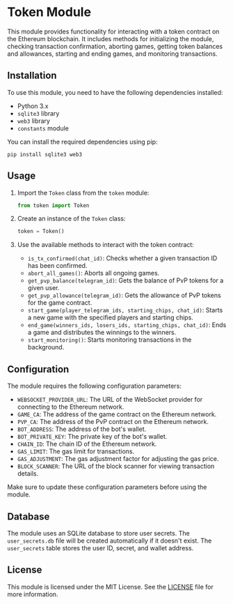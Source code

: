 # Token Module

This module provides functionality for interacting with a token contract on the Ethereum blockchain. It includes methods for initializing the module, checking transaction confirmation, aborting games, getting token balances and allowances, starting and ending games, and monitoring transactions.

## Installation

To use this module, you need to have the following dependencies installed:

- Python 3.x
- `sqlite3` library
- `web3` library
- `constants` module

You can install the required dependencies using pip:

```
pip install sqlite3 web3
```

## Usage

1. Import the `Token` class from the `token` module:

   ```python
   from token import Token
   ```

2. Create an instance of the `Token` class:

   ```python
   token = Token()
   ```

3. Use the available methods to interact with the token contract:

   - `is_tx_confirmed(chat_id)`: Checks whether a given transaction ID has been confirmed.
   - `abort_all_games()`: Aborts all ongoing games.
   - `get_pvp_balance(telegram_id)`: Gets the balance of PvP tokens for a given user.
   - `get_pvp_allowance(telegram_id)`: Gets the allowance of PvP tokens for the game contract.
   - `start_game(player_telegram_ids, starting_chips, chat_id)`: Starts a new game with the specified players and starting chips.
   - `end_game(winners_ids, losers_ids, starting_chips, chat_id)`: Ends a game and distributes the winnings to the winners.
   - `start_monitoring()`: Starts monitoring transactions in the background.

## Configuration

The module requires the following configuration parameters:

- `WEBSOCKET_PROVIDER_URL`: The URL of the WebSocket provider for connecting to the Ethereum network.
- `GAME_CA`: The address of the game contract on the Ethereum network.
- `PVP_CA`: The address of the PvP contract on the Ethereum network.
- `BOT_ADDRESS`: The address of the bot's wallet.
- `BOT_PRIVATE_KEY`: The private key of the bot's wallet.
- `CHAIN_ID`: The chain ID of the Ethereum network.
- `GAS_LIMIT`: The gas limit for transactions.
- `GAS_ADJUSTMENT`: The gas adjustment factor for adjusting the gas price.
- `BLOCK_SCANNER`: The URL of the block scanner for viewing transaction details.

Make sure to update these configuration parameters before using the module.

## Database

The module uses an SQLite database to store user secrets. The `user_secrets.db` file will be created automatically if it doesn't exist. The `user_secrets` table stores the user ID, secret, and wallet address.

## License

This module is licensed under the MIT License. See the [LICENSE](LICENSE) file for more information.